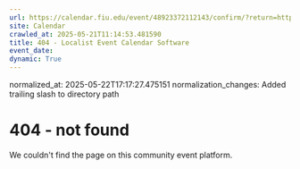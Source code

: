 ```yaml
---
url: https://calendar.fiu.edu/event/48923372112143/confirm/?return=https%3A%2F%2Fcalendar.fiu.edu%2Fevent%2Fsummer-c-summer-c-tuition-payment-due
site: Calendar
crawled_at: 2025-05-21T11:14:53.481590
title: 404 - Localist Event Calendar Software
event_date: 
dynamic: True
---
```

normalized_at: 2025-05-22T17:17:27.475151
normalization_changes: Added trailing slash to directory path

# 404 - not found
We couldn't find the page on this community event platform.
